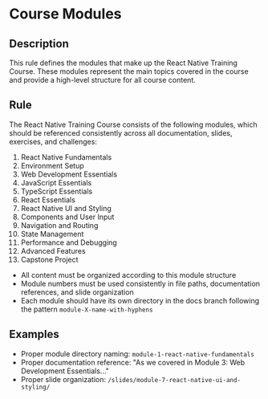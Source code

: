 # Course Modules

## Description
This rule defines the modules that make up the React Native Training Course. These modules represent the main topics covered in the course and provide a high-level structure for all course content.

## Rule
The React Native Training Course consists of the following modules, which should be referenced consistently across all documentation, slides, exercises, and challenges:

1. React Native Fundamentals
2. Environment Setup
3. Web Development Essentials
4. JavaScript Essentials
5. TypeScript Essentials
6. React Essentials
7. React Native UI and Styling
8. Components and User Input
9. Navigation and Routing
10. State Management
11. Performance and Debugging
12. Advanced Features
13. Capstone Project

- All content must be organized according to this module structure
- Module numbers must be used consistently in file paths, documentation references, and slide organization
- Each module should have its own directory in the docs branch following the pattern `module-X-name-with-hyphens`

## Examples
- Proper module directory naming: `module-1-react-native-fundamentals`
- Proper documentation reference: "As we covered in Module 3: Web Development Essentials..."
- Proper slide organization: `/slides/module-7-react-native-ui-and-styling/` 